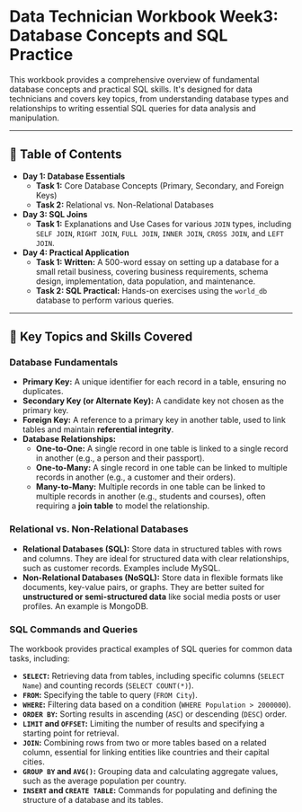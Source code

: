 # Data Technician Workbook Week3: Database Concepts and SQL Practice

This workbook provides a comprehensive overview of fundamental database concepts and practical SQL skills. It's designed for data technicians and covers key topics, from understanding database types and relationships to writing essential SQL queries for data analysis and manipulation.

---

## 📄 Table of Contents

* **Day 1: Database Essentials**
    * **Task 1:** Core Database Concepts (Primary, Secondary, and Foreign Keys)
    * **Task 2:** Relational vs. Non-Relational Databases
* **Day 3: SQL Joins**
    * **Task 1:** Explanations and Use Cases for various `JOIN` types, including `SELF JOIN`, `RIGHT JOIN`, `FULL JOIN`, `INNER JOIN`, `CROSS JOIN`, and `LEFT JOIN`.
* **Day 4: Practical Application**
    * **Task 1: Written:** A 500-word essay on setting up a database for a small retail business, covering business requirements, schema design, implementation, data population, and maintenance.
    * **Task 2: SQL Practical:** Hands-on exercises using the `world_db` database to perform various queries.

---

## 🚀 Key Topics and Skills Covered

### Database Fundamentals
* **Primary Key:** A unique identifier for each record in a table, ensuring no duplicates.
* **Secondary Key (or Alternate Key):** A candidate key not chosen as the primary key.
* **Foreign Key:** A reference to a primary key in another table, used to link tables and maintain **referential integrity**.
* **Database Relationships:**
    * **One-to-One:** A single record in one table is linked to a single record in another (e.g., a person and their passport).
    * **One-to-Many:** A single record in one table can be linked to multiple records in another (e.g., a customer and their orders).
    * **Many-to-Many:** Multiple records in one table can be linked to multiple records in another (e.g., students and courses), often requiring a **join table** to model the relationship.

### Relational vs. Non-Relational Databases
* **Relational Databases (SQL):** Store data in structured tables with rows and columns. They are ideal for structured data with clear relationships, such as customer records. Examples include MySQL.
* **Non-Relational Databases (NoSQL):** Store data in flexible formats like documents, key-value pairs, or graphs. They are better suited for **unstructured or semi-structured data** like social media posts or user profiles. An example is MongoDB.

### SQL Commands and Queries
The workbook provides practical examples of SQL queries for common data tasks, including:
* **`SELECT`:** Retrieving data from tables, including specific columns (`SELECT Name`) and counting records (`SELECT COUNT(*)`).
* **`FROM`:** Specifying the table to query (`FROM City`).
* **`WHERE`:** Filtering data based on a condition (`WHERE Population > 2000000`).
* **`ORDER BY`:** Sorting results in ascending (`ASC`) or descending (`DESC`) order.
* **`LIMIT` and `OFFSET`:** Limiting the number of results and specifying a starting point for retrieval.
* **`JOIN`:** Combining rows from two or more tables based on a related column, essential for linking entities like countries and their capital cities.
* **`GROUP BY` and `AVG()`:** Grouping data and calculating aggregate values, such as the average population per country.
* **`INSERT` and `CREATE TABLE`:** Commands for populating and defining the structure of a database and its tables.
